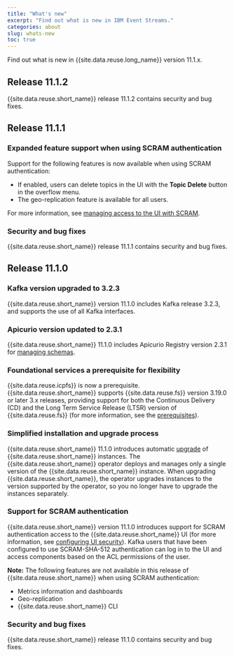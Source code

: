```yaml
---
title: "What's new"
excerpt: "Find out what is new in IBM Event Streams."
categories: about
slug: whats-new
toc: true
---
```


Find out what is new in {{site.data.reuse.long_name}} version 11.1.x.

## Release 11.1.2

{{site.data.reuse.short_name}} release 11.1.2 contains security and bug fixes.

## Release 11.1.1

### Expanded feature support when using SCRAM authentication

Support for the following features is now available when using SCRAM authentication:

- If enabled, users can delete topics in the UI with the **Topic Delete** button in the overflow menu.
- The geo-replication feature is available for all users.

For more information, see [managing access to the UI with SCRAM](../../security/managing-access/#managing-access-to-the-ui-with-scram).

### Security and bug fixes

{{site.data.reuse.short_name}} release 11.1.1 contains security and bug fixes.

## Release 11.1.0

### Kafka version upgraded to 3.2.3

{{site.data.reuse.short_name}} version 11.1.0 includes Kafka release 3.2.3, and supports the use of all Kafka interfaces.

### Apicurio version updated to 2.3.1

{{site.data.reuse.short_name}} 11.1.0 includes Apicurio Registry version 2.3.1 for [managing schemas](../../schemas/overview/#schema-registry).

### Foundational services a prerequisite for flexibility

{{site.data.reuse.icpfs}} is now a prerequisite. {{site.data.reuse.short_name}} supports {{site.data.reuse.fs}} version 3.19.0 or later 3.x releases, providing support for both the Continuous Delivery (CD) and the Long Term Service Release (LTSR) version of {{site.data.reuse.fs}} (for more information, see the [prerequisites](../../installing/prerequisites/#ibm-cloud-pak-foundational-services)).

### Simplified installation and upgrade process 

{{site.data.reuse.short_name}} 11.1.0 introduces automatic [upgrade](../../installing/upgrading) of {{site.data.reuse.short_name}} instances. The {{site.data.reuse.short_name}} operator deploys and manages only a single version of the {{site.data.reuse.short_name}} instance. When upgrading {{site.data.reuse.short_name}}, the operator upgrades instances to the version supported by the operator, so you no longer have to upgrade the instances separately.

### Support for SCRAM authentication

{{site.data.reuse.short_name}} version 11.1.0 introduces support for SCRAM authentication access to the {{site.data.reuse.short_name}} UI (for more information, see [configuring UI security](../../installing/configuring/#configuring-ui-security)). Kafka users that have been configured to use SCRAM-SHA-512 authentication can log in to the UI and access components based on the ACL permissions of the user.

**Note:** The following features are not available in this release of {{site.data.reuse.short_name}} when using SCRAM authentication:
- Metrics information and dashboards
- Geo-replication
- {{site.data.reuse.short_name}} CLI

### Security and bug fixes

{{site.data.reuse.short_name}} release 11.1.0 contains security and bug fixes.

